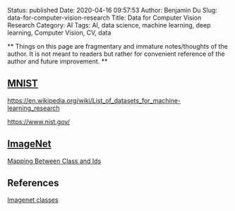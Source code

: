 Status: published
Date: 2020-04-16 09:57:53
Author: Benjamin Du
Slug: data-for-computer-vision-research
Title: Data for Computer Vision Research
Category: AI
Tags: AI, data science, machine learning, deep learning, Computer Vision, CV, data

**
Things on this page are fragmentary and immature notes/thoughts of the author.
It is not meant to readers but rather for convenient reference of the author and future improvement.
**


## [MNIST](http://yann.lecun.com/exdb/mnist/)

https://en.wikipedia.org/wiki/List_of_datasets_for_machine-learning_research

https://www.nist.gov/

## [ImageNet](http://www.image-net.org/)

[Mapping Between Class and Ids](https://gist.github.com/dclong/8537ea044cb5b44a33582927ddfc4c73)

## References

[Imagenet classes](https://discuss.pytorch.org/t/imagenet-classes/4923)
